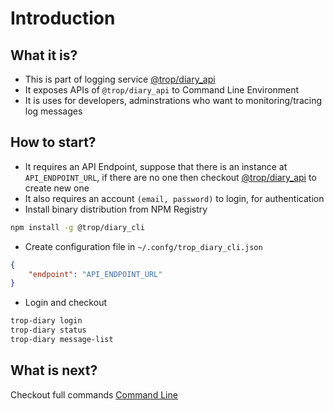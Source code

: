 # Introduction

## What it is?

* This is part of logging service [@trop/diary_api](https://trop-diary-api.netlify.com/)
* It exposes APIs of `@trop/diary_api` to Command Line Environment
* It is uses for developers, adminstrations who want to monitoring/tracing
  log messages

## How to start?

* It requires an API Endpoint, suppose that there is an instance at
  `API_ENDPOINT_URL`, if there are no one then checkout
  [@trop/diary_api](https://trop-diary-api.netlify.com/) to create new one
* It also requires an account `(email, password)` to login, for authentication
* Install binary distribution from NPM Registry

```bash
npm install -g @trop/diary_cli
```

* Create configuration file in `~/.confg/trop_diary_cli.json`

```json
{
    "endpoint": "API_ENDPOINT_URL"
}
```

* Login and checkout

```bash
trop-diary login
trop-diary status
trop-diary message-list
```

## What is next?

Checkout full commands [Command Line](use.md#command-line)
